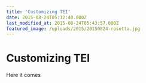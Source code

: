 ```yaml
---
title: 'Customizing TEI'
date: 2015-08-24T05:12:40.000Z
last_modified_at: 2015-08-24T05:43:57.000Z
featured_image: /uploads/2015/20150824-rosetta.jpg
---
```


# Customizing TEI
Here it comes